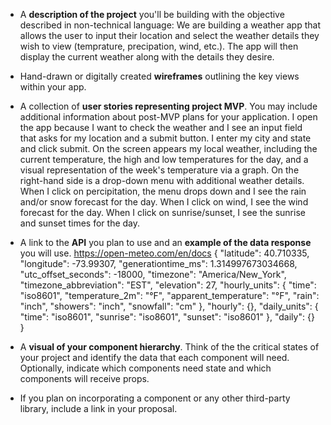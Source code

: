 - A **description of the project** you'll be building with the objective described in non-technical language:
We are building a weather app that allows the user to input their location and select the weather details they wish to view (temprature, precipation, wind, etc.). The app will then display the current weather along with the details they desire.


- Hand-drawn or digitally created **wireframes** outlining the key views within your app.


- A collection of **user stories representing project MVP**. You may include additional information about post-MVP plans for your application.
I open the app because I want to check the weather and I see an input field that asks for my location and a submit button. I enter my city and state and click submit. On the screen appears my local weather, including the current temperature, the high and low temperatures for the day, and a visual representation of the week's temperature via a graph. On the right-hand side is a drop-down menu with additional weather details. When I click on percipitation, the menu drops down and I see the rain and/or snow forecast for the day. When I click on wind, I see the wind forecast for the day. When I click on sunrise/sunset, I see the sunrise and sunset times for the day.

- A link to the **API** you plan to use and an **example of the data response** you will use.
https://open-meteo.com/en/docs
{
"latitude": 40.710335,
"longitude": -73.99307,
"generationtime_ms": 1.314997673034668,
"utc_offset_seconds": -18000,
"timezone": "America/New_York",
"timezone_abbreviation": "EST",
"elevation": 27,
"hourly_units": {
"time": "iso8601",
"temperature_2m": "°F",
"apparent_temperature": "°F",
"rain": "inch",
"showers": "inch",
"snowfall": "cm"
},
"hourly": {},
"daily_units": {
"time": "iso8601",
"sunrise": "iso8601",
"sunset": "iso8601"
},
"daily": {}
}


- A **visual of your component hierarchy**. Think of the the critical states of your project and identify the data that each component will need. Optionally, indicate which components need state and which components will receive props.


- If you plan on incorporating a component or any other third-party library, include a link in your proposal.